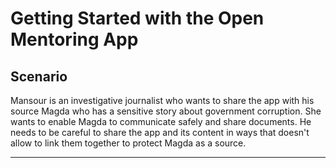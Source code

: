# Getting Started with the Open Mentoring App

## Scenario


Mansour is an investigative journalist who wants to share the app with his source Magda who has a sensitive story about government corruption. She wants to enable Magda to communicate safely and share documents. He needs to be careful to share the app and its content in ways that doesn&#39;t allow to link them together to protect Magda as a source.
***